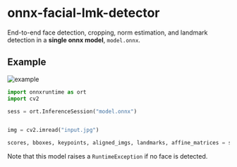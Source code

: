 # onnx-facial-lmk-detector
End-to-end face detection, cropping, norm estimation, and landmark detection in a **single onnx model**, `model.onnx`.

## Example

![example](https://raw.githubusercontent.com/atksh/onnx-facial-lmk-detector/6ea090532acce1c228d1f860d27708d450416475/output.png?token=GHSAT0AAAAAABHJHGPX4XIAJZ4ALEVWPJTIYSJ6HKQ)


```python
import onnxruntime as ort
import cv2

sess = ort.InferenceSession("model.onnx")


img = cv2.imread("input.jpg")

scores, bboxes, keypoints, aligned_imgs, landmarks, affine_matrices = sess.run(None, {"input": img})
```

Note that this model raises a `RuntimeException` if no face is detected.

